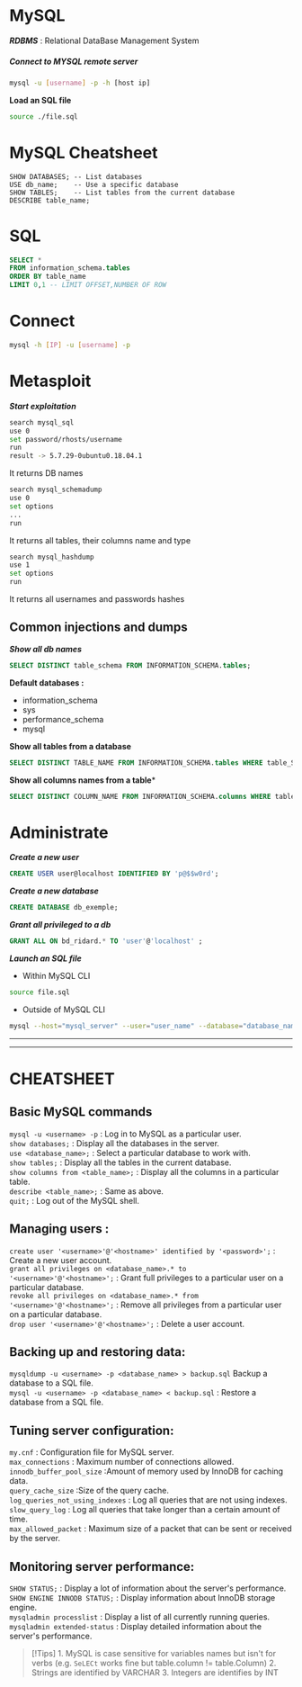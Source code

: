 # MySQL	

***RDBMS*** : Relational DataBase Management System  
##### Connect to MYSQL remote server
```bash
mysql -u [username] -p -h [host ip]
```

**Load an SQL file**
```bash
source ./file.sql
```

# MySQL Cheatsheet

```mysql
SHOW DATABASES; -- List databases
USE db_name;    -- Use a specific database
SHOW TABLES;    -- List tables from the current database
DESCRIBE table_name;
```

# SQL

```sql
SELECT *
FROM information_schema.tables
ORDER BY table_name
LIMIT 0,1 -- LIMIT OFFSET,NUMBER OF ROW
```

# Connect

```bash
mysql -h [IP] -u [username] -p
```

# Metasploit

***Start exploitation***
```bash
search mysql_sql
use 0
set password/rhosts/username
run
result -> 5.7.29-0ubuntu0.18.04.1
```
It returns DB names

```bash
search mysql_schemadump
use 0
set options
...
run
```
It returns all tables, their columns name and type

```bash
search mysql_hashdump
use 1
set options
run
```
It returns all usernames and passwords hashes

## Common injections and dumps

***Show all db names***

```sql
SELECT DISTINCT table_schema FROM INFORMATION_SCHEMA.tables;
```

**Default databases :**
- information_schema
- sys
- performance_schema
- mysql


**Show all tables from a database**  
```sql
SELECT DISTINCT TABLE_NAME FROM INFORMATION_SCHEMA.tables WHERE table_Schema LIKE 'wp%';
```

**Show all columns names from a table***
```sql
SELECT DISTINCT COLUMN_NAME FROM INFORMATION_SCHEMA.columns WHERE table_Schema LIKE 'wp%' AND TABLE_NAME LIKE 'wp_users';
```

# Administrate

***Create a new user***  
```sql
CREATE USER user@localhost IDENTIFIED BY 'p@$$w0rd';
```

***Create a new database***  
```sql
CREATE DATABASE db_exemple;
```

***Grant all privileged to a db***  
```sql
GRANT ALL ON bd_ridard.* TO 'user'@'localhost' ;
```

***Launch an SQL file*** 
- Within MySQL CLI
```bash
source file.sql
```
- Outside of MySQL CLI
```bash
mysql --host="mysql_server" --user="user_name" --database="database_name" --password="user_password" < "path/to/sql/file.sql"
```

---
---
# CHEATSHEET
## Basic MySQL commands

``mysql -u <username> -p`` :  Log in to MySQL as a particular user.  
``show databases;`` :  Display all the databases in the server.  
``use <database_name>;`` :  Select a particular database to work with.  
``show tables;`` :  Display all the tables in the current database.  
``show columns from <table_name>;`` :  Display all the columns in a particular table.  
``describe <table_name>;`` :  Same as above.  
``quit;`` :  Log out of the MySQL shell.  

## Managing users : 

``create user '<username>'@'<hostname>' identified by '<password>';`` :  Create a new user account.  
``grant all privileges on <database_name>.* to '<username>'@'<hostname>';`` :  Grant full privileges to a particular user on a particular database.  
``revoke all privileges on <database_name>.* from '<username>'@'<hostname>';`` :  Remove all privileges from a particular user on a particular database.  
``drop user '<username>'@'<hostname>';`` :  Delete a user account.  

## Backing up and restoring data:

``mysqldump -u <username> -p <database_name> > backup.sql`` Backup a database to a SQL file.  
``mysql -u <username> -p <database_name> < backup.sql`` : Restore a database from a SQL file.  

## Tuning server configuration:

``my.cnf`` : Configuration file for MySQL server.  
``max_connections`` : Maximum number of connections allowed.  
``innodb_buffer_pool_size`` :Amount of memory used by InnoDB for caching data.  
``query_cache_size`` :Size of the query cache.  
``log_queries_not_using_indexes`` : Log all queries that are not using indexes.  
``slow_query_log`` : Log all queries that take longer than a certain amount of time.  
``max_allowed_packet`` : Maximum size of a packet that can be sent or received by the server.  

## Monitoring server performance:

``SHOW STATUS;`` : Display a lot of information about the server's performance.  
``SHOW ENGINE INNODB STATUS;`` : Display information about InnoDB storage engine.  
``mysqladmin processlist`` : Display a list of all currently running queries.  
``mysqladmin extended-status`` : Display detailed information about the server's performance.  

> [!Tips] 
	1. MySQL is case sensitive for variables names but isn't for verbs (e.g. `SeLECt` works fine but table.column != table.Column)
	2. Strings are identified by VARCHAR
	3. Integers are identifies by INT
	
